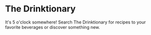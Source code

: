 # The Drinktionary

It's 5 o'clock somewhere! Search The Drinktionary for recipes to your favorite beverages or discover something new. 
